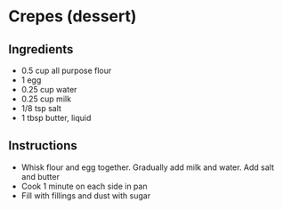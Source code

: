 # Crepes (dessert)

## Ingredients

- 0.5 cup all purpose flour 
- 1 egg
- 0.25 cup water
- 0.25 cup milk
- 1/8 tsp salt 
- 1 tbsp butter, liquid

## Instructions

- Whisk flour and egg together. Gradually add milk and water. Add salt and butter 
- Cook 1 minute on each side in pan
- Fill with fillings and dust with sugar




